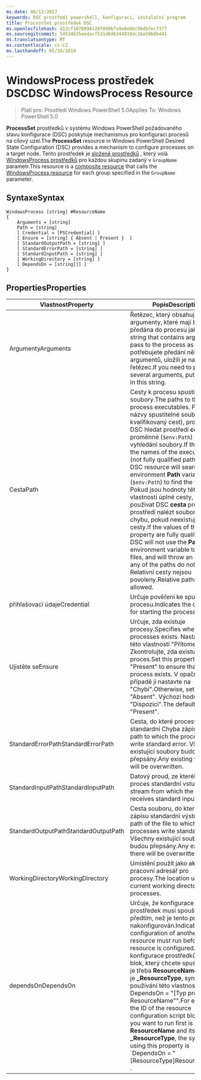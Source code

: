 ```yaml
---
ms.date: 06/12/2017
keywords: DSC prostředí powershell, konfiguraci, instalační program
title: ProcessSet prostředek DSC
ms.openlocfilehash: 412cf1076996126f0d9b7a9a8ebbc9bdb7ecf377
ms.sourcegitcommit: 54534635eedacf531d8d6344019dc16a50b8b441
ms.translationtype: MT
ms.contentlocale: cs-CZ
ms.lasthandoff: 05/16/2018
---
```

# <a name="dsc-windowsprocess-resource"></a><span data-ttu-id="2d4be-103">WindowsProcess prostředek DSC</span><span class="sxs-lookup"><span data-stu-id="2d4be-103">DSC WindowsProcess Resource</span></span>

> <span data-ttu-id="2d4be-104">Platí pro: Prostředí Windows PowerShell 5.0</span><span class="sxs-lookup"><span data-stu-id="2d4be-104">Applies To: Windows PowerShell 5.0</span></span>

<span data-ttu-id="2d4be-105">**ProcessSet** prostředků v systému Windows PowerShell požadovaného stavu konfigurace (DSC) poskytuje mechanismus pro konfiguraci procesů na cílový uzel.</span><span class="sxs-lookup"><span data-stu-id="2d4be-105">The **ProcessSet** resource in Windows PowerShell Desired State Configuration (DSC) provides a mechanism to configure processes on a target node.</span></span> <span data-ttu-id="2d4be-106">Tento prostředek je [složené prostředků](authoringResourceComposite.md) , který volá [WindowsProcess prostředků](windowsProcessResource.md) pro každou skupinu zadaný v `GroupName` parametr.</span><span class="sxs-lookup"><span data-stu-id="2d4be-106">This resource is a [composite resource](authoringResourceComposite.md) that calls the [WindowsProcess resource](windowsProcessResource.md) for each group specified in the `GroupName` parameter.</span></span>

## <a name="syntax"></a><span data-ttu-id="2d4be-107">Syntaxe</span><span class="sxs-lookup"><span data-stu-id="2d4be-107">Syntax</span></span>

```
WindowsProcess [string] #ResourceName
{
    Arguments = [string]
    Path = [string]
    [ Credential = [PSCredential] ]
    [ Ensure = [string] { Absent | Present }  ]
    [ StandardOutputPath = [string] ]
    [ StandardErrorPath = [string] ]
    [ StandardInputPath = [string] ]
    [ WorkingDirectory = [string] ]
    [ DependsOn = [string[]] ]
}
```

## <a name="properties"></a><span data-ttu-id="2d4be-108">Properties</span><span class="sxs-lookup"><span data-stu-id="2d4be-108">Properties</span></span>
|  <span data-ttu-id="2d4be-109">Vlastnost</span><span class="sxs-lookup"><span data-stu-id="2d4be-109">Property</span></span>  |  <span data-ttu-id="2d4be-110">Popis</span><span class="sxs-lookup"><span data-stu-id="2d4be-110">Description</span></span>   |
|---|---|
| <span data-ttu-id="2d4be-111">Argumenty</span><span class="sxs-lookup"><span data-stu-id="2d4be-111">Arguments</span></span>| <span data-ttu-id="2d4be-112">Řetězec, který obsahuje argumenty, které mají být předána do procesu jako-je.</span><span class="sxs-lookup"><span data-stu-id="2d4be-112">A string that contains arguments to pass to the process as-is.</span></span> <span data-ttu-id="2d4be-113">Pokud potřebujete předání několik argumentů, uložili je na tento řetězec.</span><span class="sxs-lookup"><span data-stu-id="2d4be-113">If you need to pass several arguments, put them all in this string.</span></span>|
| <span data-ttu-id="2d4be-114">Cesta</span><span class="sxs-lookup"><span data-stu-id="2d4be-114">Path</span></span>| <span data-ttu-id="2d4be-115">Cesty k procesu spustitelné soubory.</span><span class="sxs-lookup"><span data-stu-id="2d4be-115">The paths to the process executables.</span></span> <span data-ttu-id="2d4be-116">Pokud jsou názvy spustitelné soubory (plně kvalifikovaný cest), prostředek DSC hledat prostředí **cesta** proměnné (`$env:Path`) k vyhledání soubory.</span><span class="sxs-lookup"><span data-stu-id="2d4be-116">If these are the names of the executable files (not fully qualified paths), the DSC resource will search the environment **Path** variable (`$env:Path`) to find the files.</span></span> <span data-ttu-id="2d4be-117">Pokud jsou hodnoty této vlastnosti úplné cesty, nebude používat DSC **cesta** proměnnou prostředí nalézt soubory a vyvolá chybu, pokud neexistuje žádné cesty.</span><span class="sxs-lookup"><span data-stu-id="2d4be-117">If the values of this property are fully qualified paths, DSC will not use the **Path** environment variable to find the files, and will throw an error if any of the paths do not exist.</span></span> <span data-ttu-id="2d4be-118">Relativní cesty nejsou povoleny.</span><span class="sxs-lookup"><span data-stu-id="2d4be-118">Relative paths are not allowed.</span></span>|
| <span data-ttu-id="2d4be-119">přihlašovací údaje</span><span class="sxs-lookup"><span data-stu-id="2d4be-119">Credential</span></span>| <span data-ttu-id="2d4be-120">Určuje pověření ke spuštění procesu.</span><span class="sxs-lookup"><span data-stu-id="2d4be-120">Indicates the credentials for starting the process.</span></span>|
| <span data-ttu-id="2d4be-121">Ujistěte se</span><span class="sxs-lookup"><span data-stu-id="2d4be-121">Ensure</span></span>| <span data-ttu-id="2d4be-122">Určuje, zda existuje procesy.</span><span class="sxs-lookup"><span data-stu-id="2d4be-122">Specifies whether the processes exists.</span></span> <span data-ttu-id="2d4be-123">Nastavením této vlastnosti "Přítomen" Zkontrolujte, zda existuje proces.</span><span class="sxs-lookup"><span data-stu-id="2d4be-123">Set this property to "Present" to ensure that the process exists.</span></span> <span data-ttu-id="2d4be-124">V opačném případě ji nastavte na "Chybí".</span><span class="sxs-lookup"><span data-stu-id="2d4be-124">Otherwise, set it to "Absent".</span></span> <span data-ttu-id="2d4be-125">Výchozí hodnota je "Dispozici".</span><span class="sxs-lookup"><span data-stu-id="2d4be-125">The default is "Present".</span></span>|
| <span data-ttu-id="2d4be-126">StandardErrorPath</span><span class="sxs-lookup"><span data-stu-id="2d4be-126">StandardErrorPath</span></span>| <span data-ttu-id="2d4be-127">Cesta, do které procesy standardní Chyba zápisu.</span><span class="sxs-lookup"><span data-stu-id="2d4be-127">The path to which the processes write standard error.</span></span> <span data-ttu-id="2d4be-128">Všechny existující soubory budou přepsány.</span><span class="sxs-lookup"><span data-stu-id="2d4be-128">Any existing file there will be overwritten.</span></span>|
| <span data-ttu-id="2d4be-129">StandardInputPath</span><span class="sxs-lookup"><span data-stu-id="2d4be-129">StandardInputPath</span></span>| <span data-ttu-id="2d4be-130">Datový proud, ze kterého přijímá proces standardní vstup.</span><span class="sxs-lookup"><span data-stu-id="2d4be-130">The stream from which the process receives standard input.</span></span>|
| <span data-ttu-id="2d4be-131">StandardOutputPath</span><span class="sxs-lookup"><span data-stu-id="2d4be-131">StandardOutputPath</span></span>| <span data-ttu-id="2d4be-132">Cesta souboru, do které procesy zápisu standardní výstup.</span><span class="sxs-lookup"><span data-stu-id="2d4be-132">The path of the file to which the processes write standard output.</span></span> <span data-ttu-id="2d4be-133">Všechny existující soubory budou přepsány.</span><span class="sxs-lookup"><span data-stu-id="2d4be-133">Any existing file there will be overwritten.</span></span>|
| <span data-ttu-id="2d4be-134">WorkingDirectory</span><span class="sxs-lookup"><span data-stu-id="2d4be-134">WorkingDirectory</span></span>| <span data-ttu-id="2d4be-135">Umístění použít jako aktuální pracovní adresář pro procesy.</span><span class="sxs-lookup"><span data-stu-id="2d4be-135">The location used as the current working directory for the processes.</span></span>|
| <span data-ttu-id="2d4be-136">dependsOn</span><span class="sxs-lookup"><span data-stu-id="2d4be-136">DependsOn</span></span> | <span data-ttu-id="2d4be-137">Určuje, že konfigurace jiný prostředek musí spouštět předtím, než je tento prostředek nakonfigurován.</span><span class="sxs-lookup"><span data-stu-id="2d4be-137">Indicates that the configuration of another resource must run before this resource is configured.</span></span> <span data-ttu-id="2d4be-138">Pokud ID konfigurace prostředků skriptu blok, který chcete spustit nejprve je třeba **ResourceName** a její typ je **_ResourceType**, syntaxe pro používání této vlastnosti je ' DependsOn = "[Typ prostředku] ResourceName"".</span><span class="sxs-lookup"><span data-stu-id="2d4be-138">For example, if the ID of the resource configuration script block that you want to run first is **ResourceName** and its type is **_ResourceType**, the syntax for using this property is \`DependsOn = "[ResourceType]ResourceName"\`\` .</span></span>|
